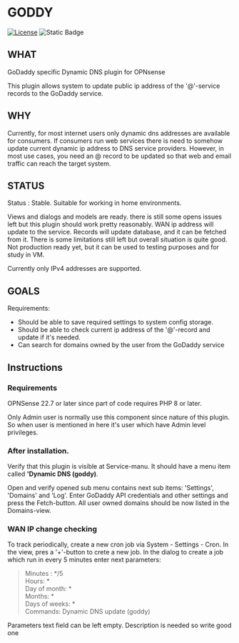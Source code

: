 # GODDY

[![License](https://img.shields.io/badge/License-BSD_2--Clause-orange.svg)](https://opensource.org/licenses/BSD-2-Clause)
![Static Badge](https://img.shields.io/badge/Phase-In%20progress-blue)

## WHAT

GoDaddy specific Dynamic DNS plugin for OPNsense

This plugin allows system to update public ip address of the '@'-service records to the GoDaddy service. 

## WHY

Currently, for most internet users only dynamic dns addresses are available for consumers. If consumers run web services there is need to 
somehow update current dynamic ip address to DNS service providers. However, in most use cases, you need an @ record to be updated so that web and email traffic can reach the target system.  

## STATUS

Status : Stable. Suitable for working in home environments.

Views and dialogs and models are ready. there is still some opens issues left but this plugin should work pretty reasonably. WAN ip address will update to the service. Records will update database, and it can be fetched from it. There is some limitations still left but overall situation is quite good. Not production ready yet, but it can be used to testing purposes and for study in VM.

Currently only IPv4 addresses are supported.

## GOALS

Requirements:

* Should be able to save required settings to system config storage.
* Should be able to check current ip address of the '@'-record and update if it's needed.
* Can search for domains owned by the user from the GoDaddy service
                                                                                                    
## Instructions

### Requirements
OPNSense 22.7 or later since part of code requires PHP 8 or later.

Only Admin user is normally use this component since nature of this plugin. So when user is mentioned in here it's 
user which have Admin level privileges. 

### After installation.

Verify that this plugin is visible at Service-manu. It should have a menu item called **'Dynamic DNS (goddy)**.

Open and verify opened sub menu contains next sub items: 'Settings', 'Domains' and 'Log'. Enter GoDaddy API credentials and other settings 
and press the Fetch-button. All user owned domains should be now listed in the Domains-view. 

### WAN IP change checking 

To track periodically, create a new cron job via System - Settings - Cron. In the view, pres a '+'-button to crete a new job. In the dialog to create a job which run in every 5 minutes enter next parameters: 

> Minutes : */5\
> Hours: *\
> Day of month: *\
> Months: *\
> Days of weeks: *\
> Commands: Dynamic DNS update (goddy)

Parameters text field can be left empty.
Description is needed so write good one  

